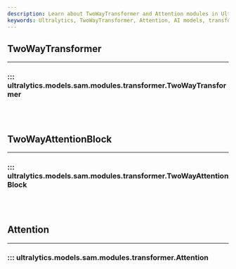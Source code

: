 ```yaml
---
description: Learn about TwoWayTransformer and Attention modules in Ultralytics. Leverage these tools to enhance your AI models.
keywords: Ultralytics, TwoWayTransformer, Attention, AI models, transformers
---
```


## TwoWayTransformer
---
### ::: ultralytics.models.sam.modules.transformer.TwoWayTransformer
<br><br>

## TwoWayAttentionBlock
---
### ::: ultralytics.models.sam.modules.transformer.TwoWayAttentionBlock
<br><br>

## Attention
---
### ::: ultralytics.models.sam.modules.transformer.Attention
<br><br>
